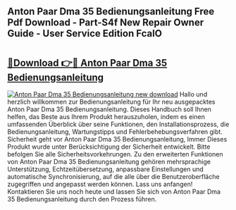 ## Anton Paar Dma 35 Bedienungsanleitung Free Pdf Download - Part-S4f New Repair Owner Guide - User Service Edition FcaIO

# <h2><a href="http://df08yc.blite.top/?on=Anton+Paar+Dma+35+Bedienungsanleitung">🔗Download 👉🔴 Anton Paar Dma 35 Bedienungsanleitung</a></h2>

[![Anton Paar Dma 35 Bedienungsanleitung new download](https://i.imgur.com/lujVjoI.png)](http://df08yc.blite.top/?on=Anton+Paar+Dma+35+Bedienungsanleitung)
Hallo und herzlich willkommen zur Bedienungsanleitung für Ihr neu ausgepacktes Anton Paar Dma 35 Bedienungsanleitung. Dieses Handbuch soll Ihnen helfen, das Beste aus Ihrem Produkt herauszuholen, indem es einen umfassenden Überblick über seine Funktionen, den Installationsprozess, die Bedienungsanleitung, Wartungstipps und Fehlerbehebungsverfahren gibt. Sicherheit geht vor Anton Paar Dma 35 Bedienungsanleitung, Immer Dieses Produkt wurde unter Berücksichtigung der Sicherheit entwickelt. Bitte befolgen Sie alle Sicherheitsvorkehrungen. Zu den erweiterten Funktionen von Anton Paar Dma 35 Bedienungsanleitung gehören mehrsprachige Unterstützung, Echtzeitübersetzung, anpassbare Einstellungen und automatische Synchronisierung, auf die alle über die Benutzeroberfläche zugegriffen und angepasst werden können. Lass uns anfangen! Kontaktieren Sie uns noch heute und lassen Sie sich von Anton Paar Dma 35 Bedienungsanleitung durch den Prozess führen.
